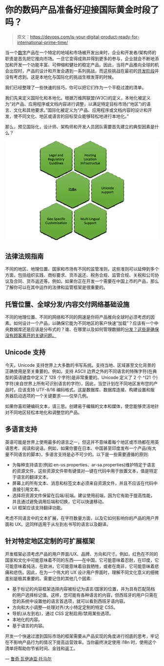 # 你的数码产品准备好迎接国际黄金时段了吗？

> 原文：<https://devops.com/is-your-digital-product-ready-for-international-prime-time/>

当一个[数字](https://relevancelab.com/offerings/digitalAEM.html)产品在一个特定的地域和市场被开发出来时，企业和开发者/架构师的职责是首先把它推向市场。一旦它变得成熟并得到更多的参与，企业就会不断地添加和开发一个功能丰富、可伸缩和健壮的稳定产品。因此，当将产品推向全球的机会出现时，产品的设计和开发会遇到一系列挑战，而这些挑战在最初的[开发阶段](https://relevancelab.com/Devops.html)并没有考虑到。这是本地化与国际化的挑战生根发芽的时候。

我们已经整理了一些快速的技巧，你可以把它们作为一个平稳过渡的清单。

我们先来定义国际化和本地化。根据万维网联盟(W3C)的定义，本地化被定义为“对产品、应用程序或文档内容进行调整，以满足特定目标市场(“地区”)的语言、文化和其他要求。”国际化被定义为“产品、应用程序或文档内容的设计和开发，使不同文化、地区或语言的目标受众能够轻松地进行本地化。”

那么，预见国际化，设计师、架构师和开发人员团队需要首先建立的典型因素是什么？

![](img/8635d9f3e713242ee3ca77b4d2941680.png)

## **法律法规指南**

不同的地区、地理位置、国家和市场有不同的监管准则，这些准则可以延伸到多个方面，包括组织实践、商标要求、货币返还、税务合规、监管合规、关税和公司协议及合同、货币返还等。例如，如果你正在开发一个需要在中国上市的产品，那么了解你可以在其中运作的法律和监管框架是很重要的。

## **托管位置、全球分发/内容交付网络基础设施**

不同的地理位置、不同的网络和不同的网速是你将产品推向全球时必须考虑的因素。如何设计一个产品，以确保它能为不同地区的客户快速“加载”？应该有一个中央数据库还是应该是分布式的？谁、在哪里以及如何管理数据的[分发？这些是确保没有顾客离开的关键问题。](http://analytics.relevancelab.com/)

## **Unicode 支持**

今天，Unicode 支持世界上大多数的书写系统。支持当地、区域甚至文化背景的正确使用是至关重要的。例如，支持 ASCII 边界之外的不同语言的特殊字符(在典型的英语键盘中定义了 128 个字符)是非常重要的。Unicode 定义了 2 个 ^(21 个)字符(来自世界上所有可识别语言的字符)，因此，当您计划在不同地区发布您的产品时，应该支持 UTF-8/16 编码格式。这是数据库、数据库连接、构建设置和服务器启动选项的一个关键要求——仅举几例。

如果你喜欢硬编码文本，请三思。创建易于编辑的文本和媒体，使您能够灵活地针对不同地区轻松本地化和调整您的产品。

## **多语言支持**

英语可能是世界上使用最多的语言之一，但这并不意味着每个地区或市场都在用英语思考、阅读和说话。例如，如果你要在日本、中国甚至印度发布一个产品(有大量不同语言的脚本)，多语言支持是必不可少的。以下是一些需要遵循的原则:

*   为每种支持语言(例如 en-us.properties、ar-sa.properties)维护特定于语言的资源文件，这些资源文件带有键值对—键在代码中用于放置文本，值是特定于语言的翻译文本。
*   屏幕上的所有文本、消息和标签文本必须来自资源文件，并且不应该在代码中直接引用文本。
*   选择将资源文件保留在后端/前端。建议使用前端，因为它有助于提高性能，并且通过避免调用后端和切换，它可以快速移动。
*   UI 框架应该支持翻译功能。

考虑不同语言中的文本扩展，在字符数量方面，以及它如何影响你的产品的用户界面和 UX。这同样适用于从左到右书写的语言以及翻译。

## **针对特定地区定制的可扩展框架**

开发框架必须考虑产品的用户界面/UX、品牌、方向和尺寸。例如，红色在不同的国家和文化中可能意味着不同的东西——在中国，它可能意味着忍耐，在印度，它可能意味着纯洁，在欧洲，它可能意味着自我牺牲，或者在南非，它可能意味着悲痛和悲伤。因此，在为一个伟大的 UX 设计用户界面时，理解不同文化意义的细微差别是极其重要的。需要记住的其他几个因素:

*   基于标记的内容框架选择内容被标记为语言/国家的位置，并为具有匹配简档的用户选择标记值。这样，您可能有各种语言的内容，但西班牙的用户只需在您的系统中设置他的语言首选项，就可以看到西班牙语内容。
*   方向和大小调整—处理对齐/大小特定定制的特定 CSS。
*   导航(从左到右)，通过 CSS 定制启用/禁用某些选项。
*   本地化的内容。
*   基于语言的内容。

开发一个快速过渡到国际市场的框架需要从产品实现的角度进行彻底的思考，牢记在不影响产品行为的情况下提高运营效率。当你最终决定使用 i18n 时，使用这个清单将帮助你节省时间、金钱和返工。

— [鲁奇·瓦伊迪亚·托马尔](https://devops.com/author/ruchi-tomar/)